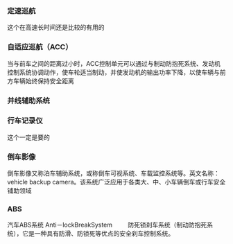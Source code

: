 








### 定速巡航
这个在高速长时间还是比较的有用的

### 自适应巡航（ACC）
当与前车之间的距离过小时，ACC控制单元可以通过与制动防抱死系统、发动机控制系统协调动作，使车轮适当制动，并使发动机的输出功率下降，以使车辆与前方车辆始终保持安全距离

### 并线辅助系统


### 行车记录仪
这个一定是要的



### 倒车影像
倒车影像又称泊车辅助系统，或称倒车可视系统、车载监控系统等。英文名称：vehicle backup camera。该系统广泛应用于各类大、中、小车辆倒车或行车安全铺助领域



### ABS
汽车ABS系统 Anti－lockBreakSystem　 　
防死锁刹车系统（制动防抱死系统），它是一种具有防滑、防锁死等优点的安全刹车控制系统。　

